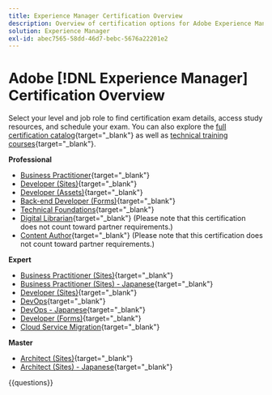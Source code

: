 ```yaml
---
title: Experience Manager Certification Overview
description: Overview of certification options for Adobe Experience Manager
solution: Experience Manager
exl-id: abec7565-58dd-46d7-bebc-5676a22201e2
---
```

# Adobe [!DNL Experience Manager] Certification Overview

Select your level and job role to find certification exam details, access study resources, and schedule your exam. You can also explore the [full certification catalog](https://certification.adobe.com/certifications){target="_blank"} as well as [technical training courses](https://certification.adobe.com/courses/?/courses){target="_blank"}.

**Professional**

* [Business Practitioner](https://certification.adobe.com/certification/experience-manager-business-practitioner-professional){target="_blank"} <!--AD0-E126-->
* [Developer (Sites)](https://certification.adobe.com/certification/sites-developer-professional-v2){target="_blank"} <!--AD0-E128-->
* [Developer (Assets)](https://certification.adobe.com/certification/assets-developer-professional){target="_blank"} <!--AD0-E129-->
* [Back-end Developer (Forms)](https://certification.adobe.com/certification/backend-developer-professional){target="_blank"} <!--AD0-E127-->
* [Technical Foundations](https://certification.adobe.com/certification/technical-foundations-professional){target="_blank"} <!--AD0-E132-->
* [Digital Librarian](https://certification.adobe.com/certification/digital-librarian-professional){target="_blank"} (Please note that this certification does not count toward partner requirements.) <!--AD0-E143-->
* [Content Author](https://certification.adobe.com/certification/sites-content-author-professional){target="_blank"} (Please note that this certification does not count toward partner requirements.) <!--AD0-E144-->

**Expert**

* [Business Practitioner (Sites)](https://certification.adobe.com/certification/sites-business-practitioner-expert){target="_blank"} <!--AD0-E121-->
* [Business Practitioner (Sites) - Japanese](https://certification.adobe.com/certification/sites-business-practitioner-expert){target="_blank"} <!--AD0-E121-J-->
* [Developer (Sites)](https://certification.adobe.com/certification/sites-developer-expert-v2){target="_blank"} <!--AD0-E137-->
* [DevOps](https://certification.adobe.com/certification/aem-devops-engineer-expert){target="_blank"} <!--AD0-E124-->
* [DevOps - Japanese](https://certification.adobe.com/certification/aem-devops-engineer-expert){target="_blank"} <!--AD0-E124-J-->
* [Developer (Forms)](https://certification.adobe.com/certification/aem-forms-developer-expert){target="_blank"} <!--AD0-E125-->
* [Cloud Service Migration](https://certification.adobe.com/certification/cloud-service-migration-expert){target="_blank"} <!--AD0-E136-->

**Master**

* [Architect (Sites)](https://certification.adobe.com/certification/sites-architect-master){target="_blank"} <!--AD0-E117-->
* [Architect (Sites) - Japanese](https://certification.adobe.com/certification/sites-architect-master){target="_blank"} <!--AD0-E117-J-->

{{questions}}
